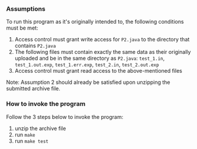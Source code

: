 ### Assumptions
To run this program as it's originally intended to, the following conditions must be met:
1. Access control must grant write access for `P2.java` to the directory that contains `P2.java`
2. The following files must contain exactly the same data as their originally uploaded and be in the same directory as `P2.java`: `test_1.in`, `test_1.out.exp`, `test_1.err.exp`, `test_2.in`, `test_2.out.exp`
3. Access control must grant read access to the above-mentioned files

Note: Assumption 2 should already be satisfied upon unzipping the submitted archive file.

### How to invoke the program
Follow the 3 steps below to invoke the program:
1. unzip the archive file
2. run `make`
3. run `make test`
